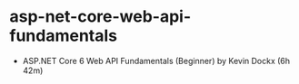 # asp-net-core-web-api-fundamentals
- ASP.NET Core 6 Web API Fundamentals (Beginner) by Kevin Dockx (6h 42m)

